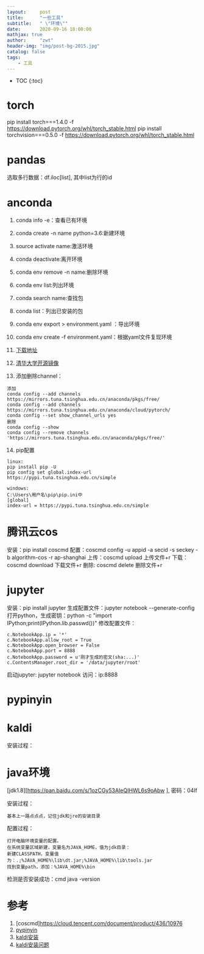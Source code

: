 ```yaml
---
layout:     post
title:      "一些工具"
subtitle:   " \"环境\""
date:       2020-09-16 18:00:00
mathjax: true
author:     "zwt"
header-img: "img/post-bg-2015.jpg"
catalog: false
tags:
    - 工具
---
```

* TOC
{:toc}

# torch

pip install torch===1.4.0 -f https://download.pytorch.org/whl/torch_stable.html
pip install torchvision===0.5.0 -f https://download.pytorch.org/whl/torch_stable.html

# pandas

选取多行数据：df.iloc[list], 其中list为行的id

# anconda

1. conda info -e：查看已有环境

2. conda create -n name python=3.6:新建环境

3. source activate name:激活环境

4. conda deactivate:离开环境

5. conda env remove -n name:删除环境

6. conda env list:列出环境

7. conda search name:查找包

8. conda list：列出已安装的包

9. conda env export > environment.yaml ：导出环境

10. conda env create -f environment.yaml：根据yaml文件复现环境

11. [下载地址](https://www.anaconda.com/products/individual)

12. [清华大学开源镜像](https://mirrors.tuna.tsinghua.edu.cn/anaconda/archive/)

13. 添加删除channel：
```
添加
conda config --add channels https://mirrors.tuna.tsinghua.edu.cn/anaconda/pkgs/free/
conda config --add channels https://mirrors.tuna.tsinghua.edu.cn/anaconda/cloud/pytorch/
conda config --set show_channel_urls yes
删除
conda config --show 
conda config --remove channels 'https://mirrors.tuna.tsinghua.edu.cn/anaconda/pkgs/free/' 
```
14. pip配置
```
linux:
pip install pip -U
pip config set global.index-url https://pypi.tuna.tsinghua.edu.cn/simple

windows:
C:\Users\用户名\pip\pip.ini中
[global]
index-url = https://pypi.tuna.tsinghua.edu.cn/simple
```

# 腾讯云cos

安装：pip install coscmd
配置：coscmd config -u appid -a secid -s seckey -b algorithm-cos -r ap-shanghai
上传：coscmd upload <localpath> <cospath>  上传文件+r
下载：coscmd download <cospath> <localpath> 下载文件+r
删除: coscmd delete <cospath>  删除文件+r

# jupyter

安装：pip install jupyter
生成配置文件：jupyter notebook --generate-config
打开python，生成密钥：python -c "import IPython;print(IPython.lib.passwd())"
修改配置文件：
```
c.NotebookApp.ip = '*'
c.NotebookApp.allow_root = True
c.NotebookApp.open_browser = False
c.NotebookApp.port = 8888
c.NotebookApp.password = u'刚才生成的密文(sha:...)'
c.ContentsManager.root_dir = '/data/jupyter/root'
```
启动jupyter: jupyter notebook
访问：ip:8888

# pypinyin

# kaldi
安装过程：

# java环境
[jdk1.8][https://pan.baidu.com/s/1ozCGy53AIeQIHWL6s9oAbw ], 密码：04lf 

安装过程：
```
基本上一路点点点，记住jdk和jre的安装目录
```
配置过程：
```
打开电脑环境变量的配置。
在系统变量区域新建，变量名为JAVA_HOME，值为jdk目录：
新建CLASSPATH，变量值为：.;%JAVA_HOME%\lib\dt.jar;%JAVA_HOME%\lib\tools.jar
找到变量path，添加：%JAVA_HOME%\bin
```

检测是否安装成功：cmd  java -version

# 参考
1. [coscmd]https://cloud.tencent.com/document/product/436/10976
2. [pypinyin](https://github.com/mozillazg/python-pinyin)
3. [kaldi安装](https://ptorch.com/news/205.html)
4. [kaldi安装问题](https://zhuanlan.zhihu.com/p/148524930)